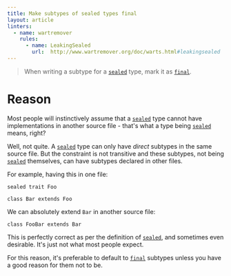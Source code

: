 ```yaml
---
title: Make subtypes of sealed types final
layout: article
linters:
  - name: wartremover
    rules:
      - name: LeakingSealed
        url:  http://www.wartremover.org/doc/warts.html#leakingsealed
---
```


> When writing a subtype for a [`sealed`] type, mark it as [`final`].

# Reason

Most people will instinctively assume that a [`sealed`] type cannot have implementations in another source file - that's what a type being [`sealed`] means, right?

Well, not quite. A [`sealed`] type can only have *direct* subtypes in the same source file. But the constraint is not transitive and these subtypes, not being [`sealed`] themselves, can have subtypes declared in other files.

For example, having this in one file:

```tut:silent
sealed trait Foo

class Bar extends Foo
```

We can absolutely extend `Bar` in another source file:

```tut:silent
class FooBar extends Bar
```

This is perfectly correct as per the definition of [`sealed`], and sometimes even desirable. It's just not what most people expect.

For this reason, it's preferable to default to [`final`] subtypes unless you have a good reason for them not to be.

[`sealed`]:../definitions/sealed.html
[`final`]:../definitions/final.html

